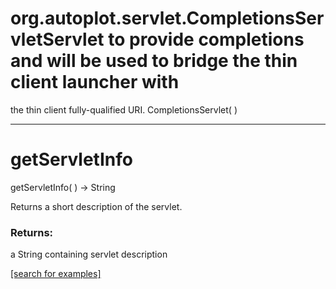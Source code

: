 # org.autoplot.servlet.CompletionsServletServlet to provide completions and will be used to bridge the thin client launcher with
 the thin client fully-qualified URI.
CompletionsServlet( )


***
<a name="getServletInfo"></a>
# getServletInfo
getServletInfo(  ) &rarr; String

Returns a short description of the servlet.

### Returns:
a String containing servlet description

<a href="https://github.com/autoplot/dev/search?q=getServletInfo&unscoped_q=getServletInfo">[search for examples]</a>

